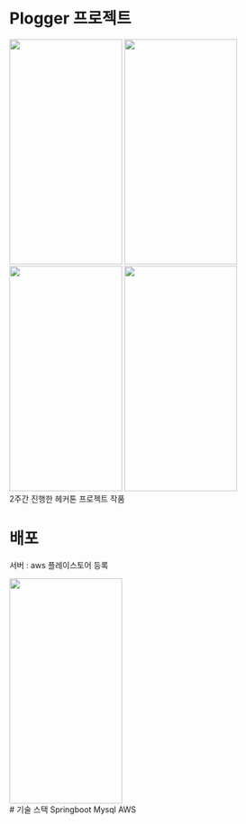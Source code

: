 # Plogger 프로젝트 
<div>
<img src="https://user-images.githubusercontent.com/53941701/232288231-3c9df871-f9ac-44e7-a1e3-dc4ff99e1a26.jpeg" width="200" height="400"/>
<img src="https://user-images.githubusercontent.com/53941701/232288276-2e6da8b1-e83a-4a72-b4a5-84a477331884.png" width="200" height="400"/>
<img src="https://user-images.githubusercontent.com/53941701/232288263-5b9e4983-6073-4e6e-8eb1-b78dd8fe96d8.png" width="200" height="400"/>
<img src="https://user-images.githubusercontent.com/53941701/232288281-4241f1c5-cdfc-49f0-b273-122581b456ec.png" width="200" height="400"/>
</div>
2주간 진행한 헤커톤 프로젝트 작품

# 배포
서버 : aws
플레이스토어 등록
<div>
<img src="https://user-images.githubusercontent.com/53941701/232288295-6bda59f7-6150-4170-bbdf-65e548ae9bc1.png" width="200" height="400"/>
</div>
# 기술 스택
Springboot
Mysql
AWS

